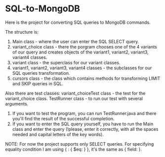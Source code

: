 # SQL-to-MongoDB

Here is the project for converting SQL queries to MongoDB commands.

The structure is:

1. Main class - where the user can enter the SQL SELECT query.
2. variant_choice class - there the porgram chooses one of the 4 variants of our query and creates objects of the variant1, variant2, variant3, variant4 classes.
4. variant class - the superclass for our variant classes.
5. variant1, variant2, variant3, variant4 classes - the subclasses for our SQL queries transformation.
6. cursors class - the class which contains methods for transforming LIMIT and SKIP queries in SQL.

Also there are test classes:
variant_choiceTest class - the test for the variant_choice class.
TestRunner class - to run our test with several arguments.

1. If you want to test the program, you can run TestRunner.java and there you'll find the result of the successful completion.
2. If you want to enter the SQL query yourself, you have to run the Main class and enter the query (!please, enter it correctly, with all the spaces needed and capital letters of the key words).

NOTE:
For now the project supports only SELECT queries.
For specifying equality condition I am using { <field>: { $eq: <value> } }, it's the same as { field: <value> }.
